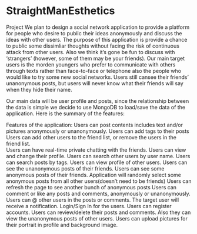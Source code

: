 # StraightManEsthetics
Project
We plan to design a social network application to provide a platform for people who desire to public their ideas anonymously and discuss the ideas with other users. The purpose of this application is provide a chance to public some dissimliar thoughts without facing the risk of continuous attack from other users. Also we think it’s gone be fun to discuss with ‘strangers’ (however,  some of them may be your friends). Our main target users is the morden youngers who prefer to communicate with others through texts rather than face-to-face or telephone also the people who would like to try some new social networks. Users still cansee their friends’ unanonymous posts, but users will never know what their friends will say when they hide their name.


Our main data will be user profile and posts, since the relationship between the data is simple we decide to use MongoDB to load/save the data of the application. Here is the summary of the features:


Features of the application:
Users can post contents includes text and/or pictures anonymously or unanonymously.
Users can add tags to their posts
Users can add other users to the friend list, or remove the users in the friend list.   
Users can have real-time private chatting with the friends.
Users can view and change their profile.
Users can search other users by user name.
Users can search posts by tags.
Users can view profile of other users.
Users can see the unanonymous posts of their friends.
Users can see some anonymous posts of their friends. Application will randomly select some anonymous posts from all other users(doesn’t need to be friends)
 Users can refresh the page to see another bunch of anonymous posts
Users can comment or like any posts and comments, anonymously or unanonymously.
Users can @ other users in the posts or comments. The target user will receive a notification.
Login/Sign In for the users.
Users can register accounts.
Users can review/delete their posts and comments. Also they can view the unanonymous posts of other users.
Users can upload pictures for their portrait in profile and background image. 
